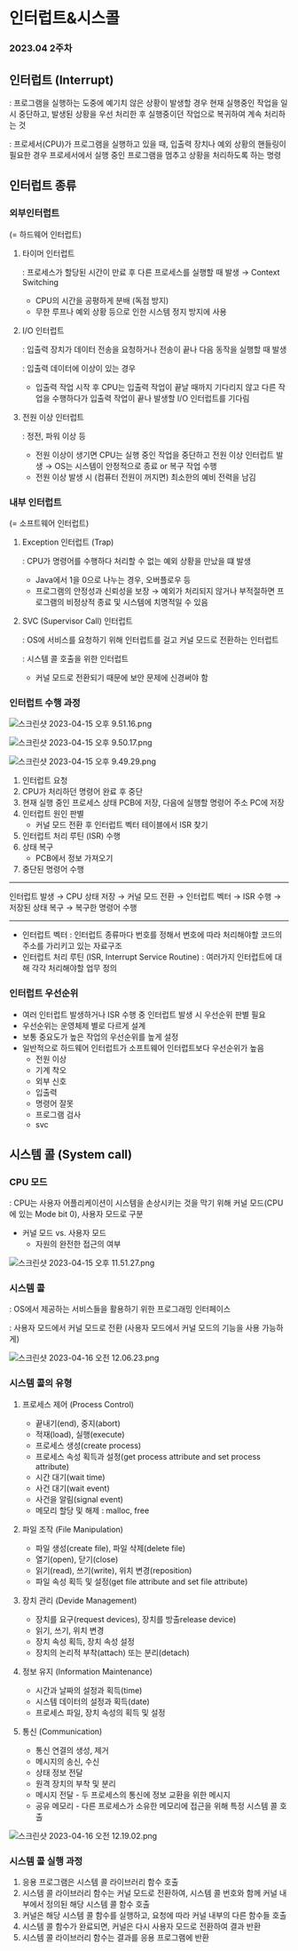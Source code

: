 # 인터럽트&시스콜

### 2023.04 2주차

## 인터럽트 (Interrupt)

: 프로그램을 실행하는 도중에 예기치 않은 상황이 발생할 경우 현재 실행중인 작업을 일시 중단하고, 발생된 상황을 우선 처리한 후 실행중이던 작업으로 복귀하여 계속 처리하는 것

: 프로세서(CPU)가 프로그램을 실행하고 있을 때, 입출력 장치나 예외 상황의 핸들링이 필요한 경우 프로세서에서 실행 중인 프로그램을 멈추고 상황을 처리하도록 하는 명령

## 인터럽트 종류

### 외부인터럽트

(= 하드웨어 인터럽트)

1. 타이머 인터럽트

   : 프로세스가 할당된 시간이 만료 후 다른 프로세스를 실행할 때 발생 → Context Switching

   - CPU의 시간을 공평하게 분배 (독점 방지)
   - 무한 루프나 예외 상황 등으로 인한 시스템 정지 방지에 사용

2. I/O 인터럽트

   : 입출력 장치가 데이터 전송을 요청하거나 전송이 끝나 다음 동작을 실행할 때 발생

   : 입출력 데이터에 이상이 있는 경우

   - 입출력 작업 시작 후 CPU는 입출력 작업이 끝날 때까지 기다리지 않고 다른 작업을 수행하다가 입출력 작업이 끝나 발생할 I/O 인터럽트를 기다림

3. 전원 이상 인터럽트

   : 정전, 파워 이상 등

   - 전원 이상이 생기면 CPU는 실행 중인 작업을 중단하고 전원 이상 인터럽트 발생
     → OS는 시스템이 안정적으로 종료 or 복구 작업 수행
   - 전원 이상 발생 시 (컴퓨터 전원이 꺼지면) 최소한의 예비 전력을 남김

### 내부 인터럽트

(= 소프트웨어 인터럽트)

1. Exception 인터럽트 (Trap)

   : CPU가 명령어를 수행하다 처리할 수 없는 예외 상황을 만났을 떄 발생

   - Java에서 1을 0으로 나누는 경우, 오버플로우 등
   - 프로그램의 안정성과 신뢰성을 보장
     → 예외가 처리되지 않거나 부적절하면 프로그램의 비정상적 종료 및 시스템에 치명적일 수 있음

2. SVC (Supervisor Call) 인터럽트

   : OS에 서비스를 요청하기 위해 인터럽트를 걸고 커널 모드로 전환하는 인터럽트

   : 시스템 콜 호출을 위한 인터럽트

   - 커널 모드로 전환되기 때문에 보안 문제에 신경써야 함

### 인터럽트 수행 과정

![스크린샷 2023-04-15 오후 9.51.16.png](img/%25E1%2584%2589%25E1%2585%25B3%25E1%2584%258F%25E1%2585%25B3%25E1%2584%2585%25E1%2585%25B5%25E1%2586%25AB%25E1%2584%2589%25E1%2585%25A3%25E1%2586%25BA_2023-04-15_%25E1%2584%258B%25E1%2585%25A9%25E1%2584%2592%25E1%2585%25AE_9.51.16.png)

![스크린샷 2023-04-15 오후 9.50.17.png](img/%25E1%2584%2589%25E1%2585%25B3%25E1%2584%258F%25E1%2585%25B3%25E1%2584%2585%25E1%2585%25B5%25E1%2586%25AB%25E1%2584%2589%25E1%2585%25A3%25E1%2586%25BA_2023-04-15_%25E1%2584%258B%25E1%2585%25A9%25E1%2584%2592%25E1%2585%25AE_9.50.17.png)

![스크린샷 2023-04-15 오후 9.49.29.png](img/%25E1%2584%2589%25E1%2585%25B3%25E1%2584%258F%25E1%2585%25B3%25E1%2584%2585%25E1%2585%25B5%25E1%2586%25AB%25E1%2584%2589%25E1%2585%25A3%25E1%2586%25BA_2023-04-15_%25E1%2584%258B%25E1%2585%25A9%25E1%2584%2592%25E1%2585%25AE_9.49.29.png)

1. 인터럽트 요청
2. CPU가 처리하던 명령어 완료 후 중단
3. 현재 실행 중인 프로세스 상태 PCB에 저장, 다음에 실행할 명령어 주소 PC에 저장
4. 인터럽트 원인 판별
   - 커널 모드 전환 후 인터럽트 벡터 테이블에서 ISR 찾기
5. 인터럽트 처리 루틴 (ISR) 수행
6. 상태 복구
   - PCB에서 정보 가져오기
7. 중단된 명령어 수행

<hr/>
인터럽트 발생 → CPU 상태 저장 → 커널 모드 전환 → 인터럽트 벡터 → ISR 수행 → 저장된 상태 복구 → 복구한 명령어 수행
<hr/>

- 인터럽트 벡터
  : 인터럽트 종류마다 번호를 정해서 번호에 따라 처리해야할 코드의 주소를 가리키고 있는 자료구조
- 인터럽트 처리 루틴 (ISR, Interrupt Service Routine)
  : 여러가지 인터럽트에 대해 각각 처리해야할 업무 정의

### 인터럽트 우선순위

- 여러 인터럽트 발생하거나 ISR 수행 중 인터럽트 발생 시 우선순위 판별 필요
- 우선순위는 운영체제 별로 다르게 설계
- 보통 중요도가 높은 작업의 우선순위를 높게 설정
- 일반적으로 하드웨어 인터럽트가 소프트웨어 인터럽트보다 우선순위가 높음
  - 전원 이상
  - 기계 착오
  - 외부 신호
  - 입출력
  - 명령어 잘못
  - 프로그램 검사
  - svc

## 시스템 콜 (System call)

### CPU 모드

: CPU는 사용자 어플리케이션이 시스템을 손상시키는 것을 막기 위해 커널 모드(CPU에 있는 Mode bit 0), 사용자 모드로 구분

- 커널 모드 vs. 사용자 모드
  - 자원의 완전한 접근의 여부

![스크린샷 2023-04-15 오후 11.51.27.png](img/%25E1%2584%2589%25E1%2585%25B3%25E1%2584%258F%25E1%2585%25B3%25E1%2584%2585%25E1%2585%25B5%25E1%2586%25AB%25E1%2584%2589%25E1%2585%25A3%25E1%2586%25BA_2023-04-15_%25E1%2584%258B%25E1%2585%25A9%25E1%2584%2592%25E1%2585%25AE_11.51.27.png)

### 시스템 콜

: OS에서 제공하는 서비스들을 활용하기 위한 프로그래밍 인터페이스

: 사용자 모드에서 커널 모드로 전환 (사용자 모드에서 커널 모드의 기능을 사용 가능하게)

![스크린샷 2023-04-16 오전 12.06.23.png](img/%25E1%2584%2589%25E1%2585%25B3%25E1%2584%258F%25E1%2585%25B3%25E1%2584%2585%25E1%2585%25B5%25E1%2586%25AB%25E1%2584%2589%25E1%2585%25A3%25E1%2586%25BA_2023-04-16_%25E1%2584%258B%25E1%2585%25A9%25E1%2584%258C%25E1%2585%25A5%25E1%2586%25AB_12.06.23.png)

### 시스템 콜의 유형

1. 프로세스 제어 (Process Control)
   - 끝내기(end), 중지(abort)
   - 적재(load), 실행(execute)
   - 프로세스 생성(create process)
   - 프로세스 속성 획득과 설정(get process attribute and set process attribute)
   - 시간 대기(wait time)
   - 사건 대기(wait event)
   - 사건을 알림(signal event)
   - 메모리 할당 및 해제 : malloc, free
   
2. 파일 조작 (File Manipulation)
   - 파일 생성(create file), 파일 삭제(delete file)
   - 열기(open), 닫기(close)
   - 읽기(read), 쓰기(write), 위치 변경(reposition)
   - 파일 속성 획득 및 설정(get file attribute and set file attribute)
   
3. 장치 관리 (Devide Management)
   - 장치를 요구(request devices), 장치를 방출release device)
   - 읽기, 쓰기, 위치 변경
   - 장치 속성 획득, 장치 속성 설정
   - 장치의 논리적 부착(attach) 또는 분리(detach)
   
4. 정보 유지 (Information Maintenance)
   - 시간과 날짜의 설정과 획득(time)
   - 시스템 데이터의 설정과 획득(date)
   - 프로세스 파일, 장치 속성의 획득 및 설정
   
5. 통신 (Communication)
   - 통신 연결의 생성, 제거
   - 메시지의 송신, 수신
   - 상태 정보 전달
   - 원격 장치의 부착 및 분리
   - 메시지 전달 - 두 프로세스의 통신에 정보 교환을 위한 메시지
   - 공유 메모리 - 다른 프로세스가 소유한 메모리에 접근을 위해 특정 시스템 콜 호출

![스크린샷 2023-04-16 오전 12.19.02.png](img/%25E1%2584%2589%25E1%2585%25B3%25E1%2584%258F%25E1%2585%25B3%25E1%2584%2585%25E1%2585%25B5%25E1%2586%25AB%25E1%2584%2589%25E1%2585%25A3%25E1%2586%25BA_2023-04-16_%25E1%2584%258B%25E1%2585%25A9%25E1%2584%258C%25E1%2585%25A5%25E1%2586%25AB_12.19.02.png)

### 시스템 콜 실행 과정

1. 응용 프로그램은 시스템 콜 라이브러리 함수 호출
2. 시스템 콜 라이브러리 함수는 커널 모드로 전환하여, 시스템 콜 번호와 함께 커널 내부에서 정의된 해당 시스템 콜 함수 호출
3. 커널은 해당 시스템 콜 함수를 실행하고, 요청에 따라 커널 내부의 다른 함수들 호출
4. 시스템 콜 함수가 완료되면, 커널은 다시 사용자 모드로 전환하여 결과 반환
5. 시스템 콜 라이브러리 함수는 결과를 응용 프로그램에 반환
